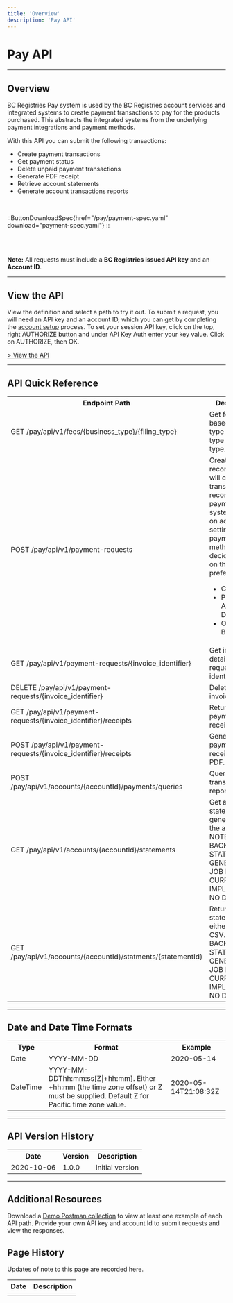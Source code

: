 ```yaml
---
title: 'Overview'
description: 'Pay API'
---
```


# Pay API

---

## Overview

BC Registries Pay system is used by the BC Registries account services and integrated systems to create payment transactions to pay for the products purchased. This abstracts the integrated systems from the underlying payment integrations and payment methods.

With this API you can submit the following transactions:

- Create payment transactions
- Get payment status
- Delete unpaid payment transactions
- Generate PDF receipt
- Retrieve account statements
- Generate account transactions reports

<br>

::ButtonDownloadSpec{href="/pay/payment-spec.yaml" download="payment-spec.yaml"}
::

<br>
<br>

**Note:** All requests must include a **BC Registries issued API key** and an **Account ID**.

---

## View the API

View the definition and select a path to try it out. To submit a request, you will need an API key and an account ID, which you can get by completing the [account setup](/products/get-started/account-setup) process. To set your session API key, click on the top, right AUTHORIZE button and under API Key Auth enter your key value. Click on AUTHORIZE, then OK.

<a href="/en-CA/oas/pay" target="_blank">> View the API</a>

---

## API Quick Reference

<table>
  <tr>
    <th>Endpoint Path</th>
    <th>Description</th>
  </tr>
  <tr>
    <td>GET /pay/api/v1/fees/{business_type}/{filing_type}</td>
    <td>
      Get fee details based on the type business type and filing type.
    </td>
  </tr>
  <tr>
    <td>POST /pay/api/v1/payment-requests</td>
    <td>
      Create invoice records. This will create transaction records in payment 
      system based on account settings. Below payment methods are decided based 
      on the account preference.
      <ul>
        <li>Credit Card</li>
        <li>Pre Authorized Debit</li>
        <li>Online Banking</li>
      </ul>
    </td>
  </tr>
  <tr>
    <td>GET /pay/api/v1/payment-requests/{invoice_identifier}</td>
    <td>
      Get invoice details by request identifier.
    </td>
  </tr>
  <tr>
    <td>DELETE /pay/api/v1/payment-requests/{invoice_identifier}</td>
    <td>
      Delete an invoice.
    </td>
  </tr>
  <tr>
    <td>GET /pay/api/v1/payment-requests/{invoice_identifier}/receipts</td>
    <td>
      Returns payment receipt details.
    </td>
  </tr>
  <tr>
    <td>POST /pay/api/v1/payment-requests/{invoice_identifier}/receipts</td>
    <td>
        Generates a payment receipt as a PDF.
    </td>
  </tr>
  <tr>
    <td>POST /pay/api/v1/accounts/{accountId}/payments/queries</td>
    <td>Query account transaction reports.</td>
  </tr>
  <tr>
    <td>GET /pay/api/v1/accounts/{accountId}/statements</td>
    <td>
        Get a list of statements generated for the account. NOTE: BACKEND STATEMENT GENERATION JOB NOT CURRENTLY IMPLEMENTED, NO DATA WIP
    </td>
  </tr>
  <tr>
    <td>GET /pay/api/v1/accounts/{accountId}/statments/{statementId}</td>
    <td>
      Return the statement as either PDF or CSV. NOTE: BACKEND STATEMENT GENERATION JOB NOT CURRENTLY IMPLEMENTED, NO DATA WIP
    </td>
  </tr>
</table>

---

## Date and Date Time Formats

<table>
  <tr>
    <th>Type</th>
    <th>Format</th>
    <th>Example</th>
  </tr>
  <tr>
    <td>Date</td>
    <td>YYYY-MM-DD</td>
    <td>2020-05-14</td>
  </tr>
  <tr>
    <td>DateTime</td>
    <td>YYYY-MM-DDThh:mm:ss[Z|+hh:mm]. Either +hh:mm (the time zone offset) or Z must be supplied. Default Z for Pacific time zone value.</td>
    <td>2020-05-14T21:08:32Z</td>
  </tr>
</table>

---

## API Version History

<table>
  <tr>
    <th>Date</th>
    <th>Version</th>
    <th>Description</th>
  </tr>
  <tr>
    <td>2020-10-06</td>
    <td>1.0.0</td>
    <td>Initial version</td>
  </tr>
</table>

---

## Additional Resources

Download a <a href="pay/apigw-pay-demo.postman_collection.json.zip" download="apigw-ppr-demo-postman.json" target="_blank">Demo Postman collection</a> to view at least one example of each API path. Provide your own API key and account Id to submit requests and view the responses.

## Page History

Updates of note to this page are recorded here.

<table>
  <tr>
    <th>Date</th>
    <th>Description</th>
  </tr>
  <tr>
    <td></td>
    <td></td>
  </tr>
</table>
